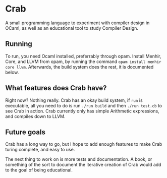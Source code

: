 # Crab
A small programming language to experiment with compiler design in OCaml, as well as an educational tool to study Compiler Design.

## Running
To run, you need Ocaml installed, preferrably through opam. Install Menhir, Core, and LLVM from opam, by running the command `opam install menhir core llvm`. Afterwards, the build system does the rest, it is documented below. 

## What features does Crab have?
Right now? Nothing really. Crab has an okay build system, if `run` is executable, all you need to do is run `./run build` and then `./run test.cb` to see Crab in action. Crab currently only has simple Arithmetic expressions, and compiles down to LLVM. 

## Future goals
Crab has a long way to go, but I hope to add enough features to make Crab turing complete, and easy to use.

The next thing to work on is more tests and documentation. A book, or something of the sort to document the iterative creation of Crab would add to the goal of being educational. 
